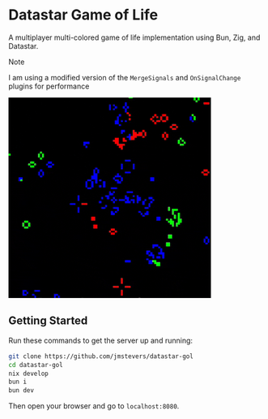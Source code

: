 # Datastar Game of Life

A multiplayer multi-colored game of life implementation using Bun, Zig, and Datastar.

> [!NOTE]  
> I am using a modified version of the `MergeSignals` and `OnSignalChange` plugins for performance

![](https://github.com/jmstevers/datastar-gol/blob/main/showcase.gif)

## Getting Started

Run these commands to get the server up and running:

```bash
git clone https://github.com/jmstevers/datastar-gol
cd datastar-gol
nix develop
bun i
bun dev
```

Then open your browser and go to `localhost:8080`.
